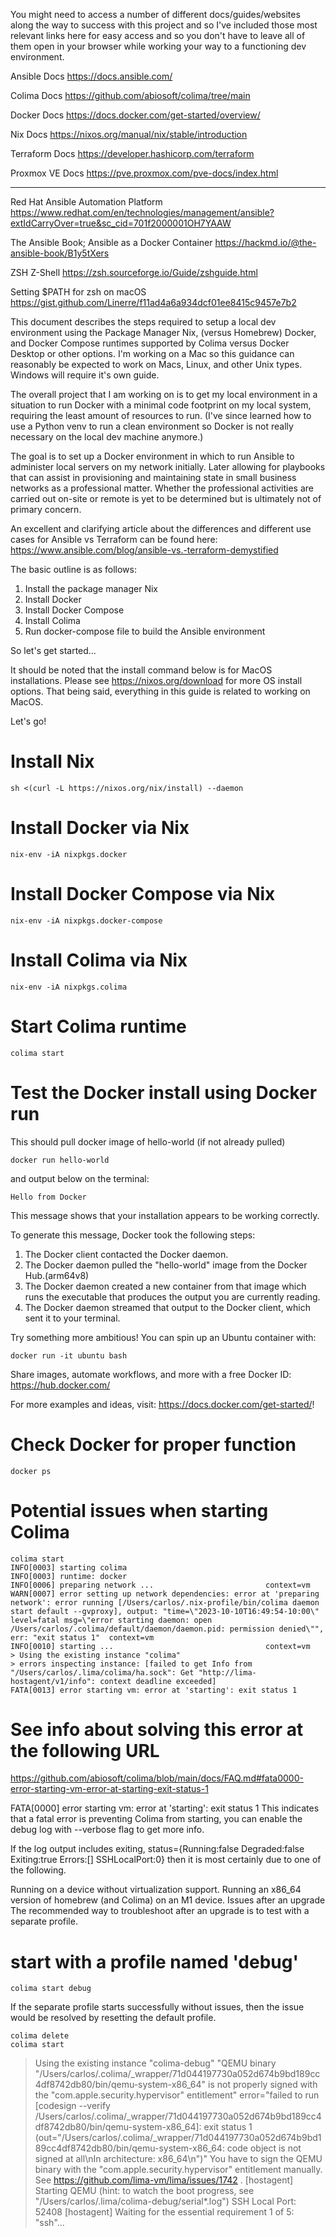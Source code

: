 You might need to access a number of different docs/guides/websites along the way to success with this project and so I've included those most relevant links here for easy access and so you don't have to leave all of them open in your browser while working your way to a functioning dev environment.

Ansible Docs
https://docs.ansible.com/

Colima Docs
https://github.com/abiosoft/colima/tree/main

Docker Docs
https://docs.docker.com/get-started/overview/

Nix Docs
https://nixos.org/manual/nix/stable/introduction

Terraform Docs
https://developer.hashicorp.com/terraform

Proxmox VE Docs
https://pve.proxmox.com/pve-docs/index.html



******************************************************************************

Red Hat Ansible Automation Platform
https://www.redhat.com/en/technologies/management/ansible?extIdCarryOver=true&sc_cid=701f2000001OH7YAAW

The Ansible Book; Ansible as a Docker Container
https://hackmd.io/@the-ansible-book/B1y5tXers

ZSH Z-Shell
https://zsh.sourceforge.io/Guide/zshguide.html

Setting $PATH for zsh on macOS
https://gist.github.com/Linerre/f11ad4a6a934dcf01ee8415c9457e7b2



This document describes the steps required to setup a local dev environment using the Package Manager Nix, (versus Homebrew) Docker, and Docker Compose runtimes supported by Colima versus Docker Desktop or other options. I'm working on a Mac so this guidance can reasonably be expected to work on Macs, Linux, and other Unix types. Windows will require it's own guide.

The overall project that I am working on is to get my local environment in a situation to run Docker with a minimal code footprint on my local system, requiring the least amount of resources to run. (I've since learned how to use a Python venv to run a clean environment so Docker is not really necessary on the local dev machine anymore.)

The goal is to set up a Docker environment in which to run Ansible to administer local servers on my network initially. Later allowing for playbooks that can assist in provisioning and maintaining state in small business networks as a professional matter. Whether the professional activities are carried out on-site or remote is yet to be determined but is ultimately not of primary concern.

An excellent and clarifying article about the differences and different use cases for Ansible vs
Terraform can be found here: https://www.ansible.com/blog/ansible-vs.-terraform-demystified

The basic outline is as follows:
1. Install the package manager Nix
2. Install Docker
3. Install Docker Compose
4. Install Colima
5. Run docker-compose file to build the Ansible environment

So let's get started...

It should be noted that the install command below is for MacOS installations.
Please see https://nixos.org/download for more OS install options.
That being said, everything in this guide is related to working on MacOS.

Let's go!

# Install Nix
```shell
sh <(curl -L https://nixos.org/nix/install) --daemon
```
# Install Docker via Nix
```shell
nix-env -iA nixpkgs.docker
```
# Install Docker Compose via Nix
```shell
nix-env -iA nixpkgs.docker-compose
```
# Install Colima via Nix
```shell
nix-env -iA nixpkgs.colima
```
# Start Colima runtime
```shell
colima start
```
# Test the Docker install using Docker run
This should pull docker image of hello-world (if not already pulled)
```shell
docker run hello-world
```
and output below on the terminal:
```output
Hello from Docker
```
This message shows that your installation appears to be working correctly.

To generate this message, Docker took the following steps:
1. The Docker client contacted the Docker daemon.
2. The Docker daemon pulled the "hello-world" image from the Docker Hub.(arm64v8)
3. The Docker daemon created a new container from that image which runs the
   executable that produces the output you are currently reading.
4. The Docker daemon streamed that output to the Docker client, which sent it
   to your terminal.

Try something more ambitious! 
You can spin up an Ubuntu container with:
```shell
docker run -it ubuntu bash
```
Share images, automate workflows, and more with a free Docker ID:
https://hub.docker.com/

For more examples and ideas, visit:
https://docs.docker.com/get-started/!

# Check Docker for proper function
```shell
docker ps
```

# Potential issues when starting Colima
```shell
colima start
INFO[0003] starting colima                              
INFO[0003] runtime: docker                              
INFO[0006] preparing network ...                         context=vm
WARN[0007] error setting up network dependencies: error at 'preparing network': error running [/Users/carlos/.nix-profile/bin/colima daemon start default --gvproxy], output: "time=\"2023-10-10T16:49:54-10:00\" level=fatal msg=\"error starting daemon: open /Users/carlos/.colima/default/daemon/daemon.pid: permission denied\"", err: "exit status 1"  context=vm
INFO[0010] starting ...                                  context=vm
> Using the existing instance "colima"
> errors inspecting instance: [failed to get Info from "/Users/carlos/.lima/colima/ha.sock": Get "http://lima-hostagent/v1/info": context deadline exceeded]
FATA[0013] error starting vm: error at 'starting': exit status 1
```

# See info about solving this error at the following URL
https://github.com/abiosoft/colima/blob/main/docs/FAQ.md#fata0000-error-starting-vm-error-at-starting-exit-status-1

FATA[0000] error starting vm: error at 'starting': exit status 1
This indicates that a fatal error is preventing Colima from starting, you can enable the debug log with --verbose flag to get more info.

If the log output includes exiting, status={Running:false Degraded:false Exiting:true Errors:[] SSHLocalPort:0} then it is most certainly due to one of the following.

Running on a device without virtualization support.
Running an x86_64 version of homebrew (and Colima) on an M1 device.
Issues after an upgrade
The recommended way to troubleshoot after an upgrade is to test with a separate profile.

# start with a profile named 'debug'
```shell
colima start debug
```
If the separate profile starts successfully without issues, then the issue would be resolved by resetting the default profile.

```shell
colima delete
colima start
```

> Using the existing instance "colima-debug"
> "QEMU binary \"/Users/carlos/.colima/_wrapper/71d044197730a052d674b9bd189cc4df8742db80/bin/qemu-system-x86_64\" is not properly signed with the \"com.apple.security.hypervisor\" entitlement" error="failed to run [codesign --verify /Users/carlos/.colima/_wrapper/71d044197730a052d674b9bd189cc4df8742db80/bin/qemu-system-x86_64]: exit status 1 (out=\"/Users/carlos/.colima/_wrapper/71d044197730a052d674b9bd189cc4df8742db80/bin/qemu-system-x86_64: code object is not signed at all\\nIn architecture: x86_64\\n\")"
> You have to sign the QEMU binary with the "com.apple.security.hypervisor" entitlement manually. See https://github.com/lima-vm/lima/issues/1742 .
> [hostagent] Starting QEMU (hint: to watch the boot progress, see "/Users/carlos/.lima/colima-debug/serial*.log")
> SSH Local Port: 52408
> [hostagent] Waiting for the essential requirement 1 of 5: "ssh"...